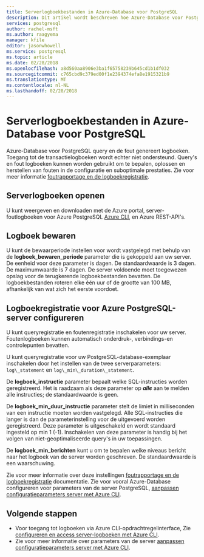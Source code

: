 ```yaml
---
title: Serverlogboekbestanden in Azure-Database voor PostgreSQL
description: Dit artikel wordt beschreven hoe Azure-Database voor PostgreSQL logboeken query en fout genereert, en hoe meld bewaren is geconfigureerd.
services: postgresql
author: rachel-msft
ms.author: raagyema
manager: kfile
editor: jasonwhowell
ms.service: postgresql
ms.topic: article
ms.date: 02/28/2018
ms.openlocfilehash: a8d560aa8906e3ba1f65758239b645cd1b1df032
ms.sourcegitcommit: c765cbd9c379ed00f1e2394374efa8e1915321b9
ms.translationtype: MT
ms.contentlocale: nl-NL
ms.lasthandoff: 02/28/2018
---
```

# <a name="server-logs-in-azure-database-for-postgresql"></a>Serverlogboekbestanden in Azure-Database voor PostgreSQL 
Azure-Database voor PostgreSQL query en de fout genereert logboeken. Toegang tot de transactielogboeken wordt echter niet ondersteund. Query's en fout logboeken kunnen worden gebruikt om te bepalen, oplossen en herstellen van fouten in de configuratie en suboptimale prestaties. Zie voor meer informatie [foutrapportage en de logboekregistratie](https://www.postgresql.org/docs/9.6/static/runtime-config-logging.html).

## <a name="access-server-logs"></a>Serverlogboeken openen
U kunt weergeven en downloaden met de Azure portal, server-foutlogboeken voor Azure PostgreSQL [Azure CLI](howto-configure-server-logs-using-cli.md), en Azure REST-API's.

## <a name="log-retention"></a>Logboek bewaren
U kunt de bewaarperiode instellen voor wordt vastgelegd met behulp van de **logboek\_bewaren\_periode** parameter die is gekoppeld aan uw server. De eenheid voor deze parameter is dagen. De standaardwaarde is 3 dagen. De maximumwaarde is 7 dagen. De server voldoende moet toegewezen opslag voor de terugkerende logboekbestanden bevatten.
De logboekbestanden roteren elke één uur of de grootte van 100 MB, afhankelijk van wat zich het eerste voordoet.

## <a name="configure-logging-for-azure-postgresql-server"></a>Logboekregistratie voor Azure PostgreSQL-server configureren
U kunt queryregistratie en foutenregistratie inschakelen voor uw server. Foutenlogboeken kunnen automatisch onderdruk-, verbindings-en controlepunten bevatten.

U kunt queryregistratie voor uw PostgreSQL-database-exemplaar inschakelen door het instellen van de twee serverparameters: `log\_statement` en `log\_min\_duration\_statement`.

De **logboek\_instructie** parameter bepaalt welke SQL-instructies worden geregistreerd. Het is raadzaam als deze parameter op ***alle*** aan te melden alle instructies; de standaardwaarde is geen.

De **logboek\_min\_duur\_instructie** parameter stelt de limiet in milliseconden van een instructie moeten worden vastgelegd. Alle SQL-instructies die langer is dan de parameterinstelling voor de uitgevoerd worden geregistreerd. Deze parameter is uitgeschakeld en wordt standaard ingesteld op min 1 (-1). Inschakelen van deze parameter is handig bij het volgen van niet-geoptimaliseerde query's in uw toepassingen.

De **logboek\_min\_berichten** kunt u om te bepalen welke niveaus bericht naar het logboek van de server worden geschreven. De standaardwaarde is een waarschuwing. 

Zie voor meer informatie over deze instellingen [foutrapportage en de logboekregistratie](https://www.postgresql.org/docs/9.6/static/runtime-config-logging.html) documentatie. Zie voor vooral Azure-Database configureren voor parameters van de server PostgreSQL, [aanpassen configuratieparameters server met Azure CLI](howto-configure-server-parameters-using-cli.md).

## <a name="next-steps"></a>Volgende stappen
- Voor toegang tot logboeken via Azure CLI-opdrachtregelinterface, Zie [configureren en access server-logboeken met Azure CLI](howto-configure-server-logs-using-cli.md).
- Zie voor meer informatie over parameters van de server [aanpassen configuratieparameters server met Azure CLI](howto-configure-server-parameters-using-cli.md).
